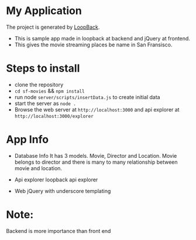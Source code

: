 # My Application

The project is generated by [LoopBack](http://loopback.io).

 - This is sample app made in loopback at backend and jQuery at frontend.
 - This gives the movie streaming places be name in San Fransisco.

# Steps to install
- clone the repository
- `cd sf-movies` && `npm install`
- run node `server/scripts/insertData.js` to create initial data
- start the server as `node .`
- Browse the web server at `http://localhost:3000` and api explorer at `http://localhost:3000/explorer`

# App Info

  - Database Info
  It has 3 models. Movie, Director and Location. Movie belongs to director and there is many to many relationship between movie and location.

  - Api explorer
  loopback api explorer

  - Web
  jQuery with underscore templating

# Note:
Backend is more importance than front end
